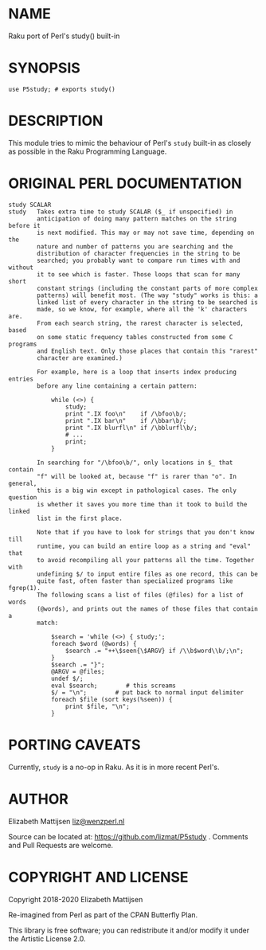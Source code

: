 NAME
====

Raku port of Perl's study() built-in

SYNOPSIS
========

    use P5study; # exports study()

DESCRIPTION
===========

This module tries to mimic the behaviour of Perl's `study` built-in as closely as possible in the Raku Programming Language.

ORIGINAL PERL DOCUMENTATION
===========================

    study SCALAR
    study   Takes extra time to study SCALAR ($_ if unspecified) in
            anticipation of doing many pattern matches on the string before it
            is next modified. This may or may not save time, depending on the
            nature and number of patterns you are searching and the
            distribution of character frequencies in the string to be
            searched; you probably want to compare run times with and without
            it to see which is faster. Those loops that scan for many short
            constant strings (including the constant parts of more complex
            patterns) will benefit most. (The way "study" works is this: a
            linked list of every character in the string to be searched is
            made, so we know, for example, where all the 'k' characters are.
            From each search string, the rarest character is selected, based
            on some static frequency tables constructed from some C programs
            and English text. Only those places that contain this "rarest"
            character are examined.)

            For example, here is a loop that inserts index producing entries
            before any line containing a certain pattern:

                while (<>) {
                    study;
                    print ".IX foo\n"    if /\bfoo\b/;
                    print ".IX bar\n"    if /\bbar\b/;
                    print ".IX blurfl\n" if /\bblurfl\b/;
                    # ...
                    print;
                }

            In searching for "/\bfoo\b/", only locations in $_ that contain
            "f" will be looked at, because "f" is rarer than "o". In general,
            this is a big win except in pathological cases. The only question
            is whether it saves you more time than it took to build the linked
            list in the first place.

            Note that if you have to look for strings that you don't know till
            runtime, you can build an entire loop as a string and "eval" that
            to avoid recompiling all your patterns all the time. Together with
            undefining $/ to input entire files as one record, this can be
            quite fast, often faster than specialized programs like fgrep(1).
            The following scans a list of files (@files) for a list of words
            (@words), and prints out the names of those files that contain a
            match:

                $search = 'while (<>) { study;';
                foreach $word (@words) {
                    $search .= "++\$seen{\$ARGV} if /\\b$word\\b/;\n";
                }
                $search .= "}";
                @ARGV = @files;
                undef $/;
                eval $search;        # this screams
                $/ = "\n";        # put back to normal input delimiter
                foreach $file (sort keys(%seen)) {
                    print $file, "\n";
                }

PORTING CAVEATS
===============

Currently, `study` is a no-op in Raku. As it is in more recent Perl's.

AUTHOR
======

Elizabeth Mattijsen <liz@wenzperl.nl>

Source can be located at: https://github.com/lizmat/P5study . Comments and Pull Requests are welcome.

COPYRIGHT AND LICENSE
=====================

Copyright 2018-2020 Elizabeth Mattijsen

Re-imagined from Perl as part of the CPAN Butterfly Plan.

This library is free software; you can redistribute it and/or modify it under the Artistic License 2.0.

